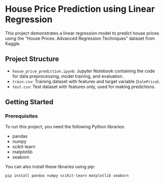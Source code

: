 # House Price Prediction using Linear Regression

This project demonstrates a linear regression model to predict house prices using the "House Prices: Advanced Regression Techniques" dataset from Kaggle.

## Project Structure

- `house_price_prediction.ipynb`: Jupyter Notebook containing the code for data preprocessing, model training, and evaluation.
- `train.csv`: Training dataset with features and target variable (`SalePrice`).
- `test.csv`: Test dataset with features only, used for making predictions.

## Getting Started

### Prerequisites

To run this project, you need the following Python libraries:
- pandas
- numpy
- scikit-learn
- matplotlib
- seaborn

You can also install these libraries using pip:
```bash
pip install pandas numpy scikit-learn matplotlib seaborn

